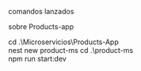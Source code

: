 comandos lanzados

sobre Products-app

cd .\Microservicios\Products-App\
nest new product-ms
cd .\product-ms\
npm run start:dev